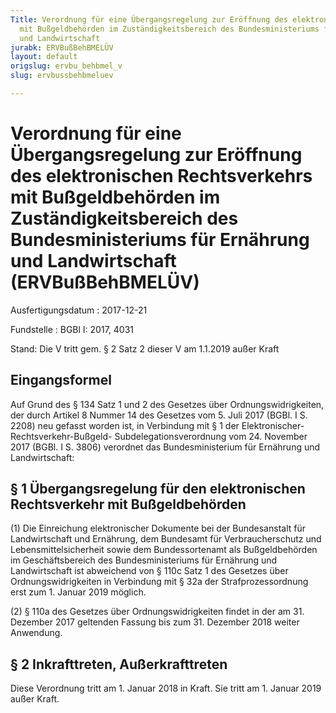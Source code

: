 ```yaml
---
Title: Verordnung für eine Übergangsregelung zur Eröffnung des elektronischen Rechtsverkehrs
  mit Bußgeldbehörden im Zuständigkeitsbereich des Bundesministeriums für Ernährung
  und Landwirtschaft
jurabk: ERVBußBehBMELÜV
layout: default
origslug: ervbu_behbmel_v
slug: ervbussbehbmeluev

---
```


# Verordnung für eine Übergangsregelung zur Eröffnung des elektronischen Rechtsverkehrs mit Bußgeldbehörden im Zuständigkeitsbereich des Bundesministeriums für Ernährung und Landwirtschaft (ERVBußBehBMELÜV)

Ausfertigungsdatum
:   2017-12-21

Fundstelle
:   BGBl I: 2017, 4031

Stand: Die V tritt gem. § 2 Satz 2 dieser V am 1.1.2019 außer Kraft

## Eingangsformel

Auf Grund des § 134 Satz 1 und 2 des Gesetzes über
Ordnungswidrigkeiten, der durch Artikel 8 Nummer 14 des Gesetzes vom
5\. Juli 2017 (BGBl. I S. 2208) neu gefasst worden ist, in Verbindung
mit § 1 der Elektronischer-Rechtsverkehr-Bußgeld-
Subdelegationsverordnung vom 24. November 2017 (BGBl. I S. 3806)
verordnet das Bundesministerium für Ernährung und Landwirtschaft:


## § 1 Übergangsregelung für den elektronischen Rechtsverkehr mit Bußgeldbehörden

(1) Die Einreichung elektronischer Dokumente bei der Bundesanstalt für
Landwirtschaft und Ernährung, dem Bundesamt für Verbraucherschutz und
Lebensmittelsicherheit sowie dem Bundessortenamt als Bußgeldbehörden
im Geschäftsbereich des Bundesministeriums für Ernährung und
Landwirtschaft ist abweichend von § 110c Satz 1 des Gesetzes über
Ordnungswidrigkeiten in Verbindung mit § 32a der Strafprozessordnung
erst zum 1. Januar 2019 möglich.

(2) § 110a des Gesetzes über Ordnungswidrigkeiten findet in der am 31.
Dezember 2017 geltenden Fassung bis zum 31. Dezember 2018 weiter
Anwendung.


## § 2 Inkrafttreten, Außerkrafttreten

Diese Verordnung tritt am 1. Januar 2018 in Kraft. Sie tritt am 1.
Januar 2019 außer Kraft.

